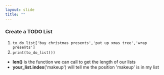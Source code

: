 ```yaml
---
layout: slide
title: ""
---
```

### Create a TODO List

1. `to_do_list['buy christmas presents','put up xmas tree','wrap presents']`
2. `print(to_do_list())`

- **len()** is the function we can call to get the length of our lists  
- **your_list.index**('makeup') will tell me the position 'makeup' is in my list 

